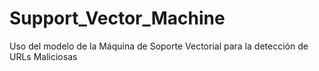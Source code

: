 # Support_Vector_Machine
Uso del modelo de la Máquina de Soporte Vectorial para la detección de URLs Maliciosas
